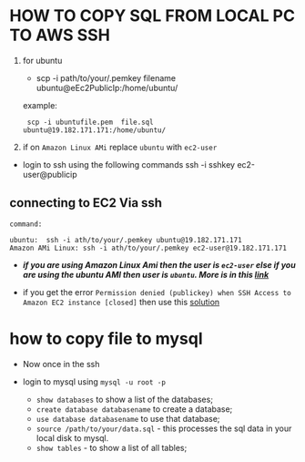 # HOW TO COPY SQL FROM LOCAL PC TO AWS SSH


1) for ubuntu

    -  scp -i path/to/your/.pemkey  filename ubuntu@eEc2PublicIp:/home/ubuntu/

    example:

    ` scp -i ubuntufile.pem  file.sql ubuntu@19.182.171.171:/home/ubuntu/`
2) if on `Amazon Linux AMi` replace `ubuntu` with `ec2-user`


- login to ssh using the following commands  ssh -i  sshkey ec2-user@publicip


## connecting to  EC2 Via ssh
    command:

    ubuntu:  ssh -i ath/to/your/.pemkey ubuntu@19.182.171.171
    Amazon AMi Linux: ssh -i ath/to/your/.pemkey ec2-user@19.182.171.171

- <b><i>
      if you are using Amazon Linux Ami then the user is `ec2-user` else if you are using the ubuntu AMI then user is `ubuntu`. More is in this [link](https://stackoverflow.com/a/18552866)</i></b>


- if you get the error `Permission denied (publickey) when SSH Access to Amazon EC2 instance [closed]` then use this [solution](https://stackoverflow.com/questions/18551556/permission-denied-publickey-when-ssh-access-to-amazon-ec2-instance)

# how to copy file to mysql

- Now once in the ssh

- login to mysql using `mysql -u root -p`
        
    - `show databases` to show a list of the databases;
    - `create database databasename` to create a database;
    - `use database databasename` to use that database;
    - `source /path/to/your/data.sql` - this processes the sql data in your local disk to mysql. 
    - `show tables` - to show a list of all tables; 
